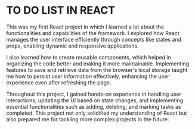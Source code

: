 # TO DO LIST IN REACT
This was my first React project in which I learned a lot about the functionalities and capabilities of the framework. I explored how React manages the user interface efficiently through concepts like states and props, enabling dynamic and responsive applications.

I also learned how to create reusable components, which helped in organizing the code better and making it more maintainable. Implementing features to save and retrieve data from the browser's local storage taught me how to persist user information effectively, enhancing the user experience even after refreshing the page.

Throughout this project, I gained hands-on experience in handling user interactions, updating the UI based on state changes, and implementing essential functionalities such as adding, deleting, and marking tasks as completed. This project not only solidified my understanding of React but also prepared me for tackling more complex projects in the future.
